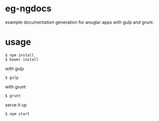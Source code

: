 eg-ngdocs
======

example documentation generation for anuglar apps with gulp and grunt.

usage
======

    $ npm install
    $ bower install

with gulp

    $ gulp

with grunt

    $ grunt

serve it up

    $ npm start
